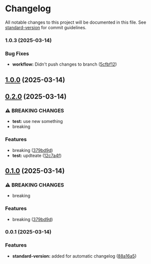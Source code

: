 # Changelog

All notable changes to this project will be documented in this file. See [standard-version](https://github.com/conventional-changelog/standard-version) for commit guidelines.

### 1.0.3 (2025-03-14)


### Bug Fixes

* **workflow:** Didn't push changes to branch ([5cfbf12](https://github.com/ViTeXFTW/Changelogger/commit/5cfbf1232010603ec49be313767e5cd269cb2b92))

## [1.0.0](https://github.com/ViTeXFTW/Changelogger/compare/v0.2.0...v1.0.0) (2025-03-14)

## [0.2.0](https://github.com/ViTeXFTW/Changelogger/compare/v0.0.1...v0.2.0) (2025-03-14)


### ⚠ BREAKING CHANGES

* **test:** use new something
* breaking

### Features

* breaking ([379bd9d](https://github.com/ViTeXFTW/Changelogger/commit/379bd9d369ac62dcd56e708ccc9e28d6be35b423))
* **test:** updteate ([12c7a4f](https://github.com/ViTeXFTW/Changelogger/commit/12c7a4fb337a6d547a19ac1b2d8d60de306643ef))

## [0.1.0](https://github.com/ViTeXFTW/Changelogger/compare/v0.0.1...v0.1.0) (2025-03-14)


### ⚠ BREAKING CHANGES

* breaking

### Features

* breaking ([379bd9d](https://github.com/ViTeXFTW/Changelogger/commit/379bd9d369ac62dcd56e708ccc9e28d6be35b423))

### 0.0.1 (2025-03-14)


### Features

* **standard-version:** added for automatic changelog ([88a16a5](https://github.com/ViTeXFTW/Changelogger/commit/88a16a5873d215060832959fce554c6b255bf6e3))
